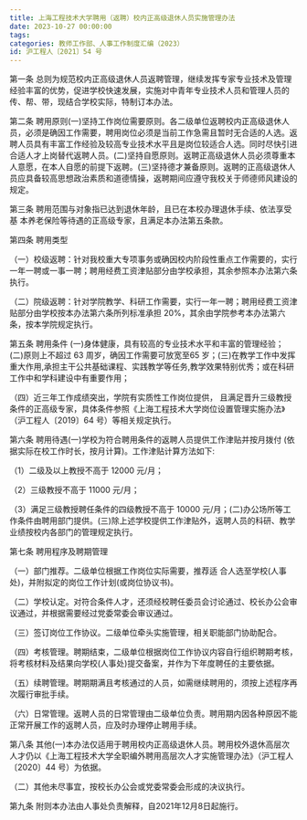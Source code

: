 ```yaml
---
title: 上海工程技术大学聘用（返聘）校内正高级退休人员实施管理办法 
date: 2023-10-27 00:00:00
tags:
categories: 教师工作部、人事工作制度汇编（2023）
id: 沪工程人〔2021〕54 号
---
```


第一条 总则为规范校内正高级退休人员返聘管理，继续发挥专家专业技术及管理经验丰富的优势，促进学校快速发展，实施对中青年专业技术人员和管理人员的传、帮、带，现结合学校实际，特制订本办法。

第二条 聘用原则(一)坚持工作岗位需要原则。各二级单位返聘校内正高级退休人员，必须是确因工作需要，聘用岗位必须是当前工作急需且暂时无合适的人选。返聘人员具有丰富工作经验及较高专业技术水平且是岗位较适合人选。同时尽快引进合适人才上岗替代返聘人员。(二)坚持自愿原则。返聘正高级退休人员必须尊重本人意愿，在本人自愿的前提下返聘。(三)坚持德才兼备原则。返聘的正高级退休人员应具备较高思想政治素质和道德情操，返聘期间应遵守我校关于师德师风建设的规定。

第三条 聘用范围与对象指已达到退休年龄，且已在本校办理退休手续、依法享受基 本养老保险等待遇的正高级专家，且满足本办法第五条款。

第四条 聘用类型

（一）校级返聘：针对我校重大专项事务或确因校内阶段性重点工作需要的，实行一年一聘或一事一聘；聘用经费工资津贴部分由学校承担，其余参照本办法第六条执行。

（二）院级返聘：针对学院教学、科研工作需要，实行一年一聘；聘用经费工资津贴部分由学校按本办法第六条所列标准承担 20%，其余由学院参考本办法第六条，按本学院规定执行。

第五条 聘用条件 (一)身体健康，具有较高的专业技术水平和丰富的管理经验；(二)原则上不超过 63 周岁，确因工作需要可放宽至65 岁；(三)在教学工作中发挥重大作用,承担主干公共基础课程、实践教学等任务,教学效果特别优秀；或在科研工作中和学科建设中有重要作用；

（四）近三年工作成绩突出，学院有实质性工作岗位提供， 且满足晋升三级教授条件的正高级专家，具体条件参照《上海工程技术大学岗位设置管理实施办法》（沪工程人〔2019〕64 号）等相关规定执行。

第六条 聘用待遇(一)学校为符合聘用条件的返聘人员提供工作津贴并按月拨付 (依据实际在校工作时长，按月计算)。工作津贴计算方法如下:

（1）二级及以上教授不高于 12000 元/月；

（2）三级教授不高于 11000 元/月；

（3）满足三级教授聘任条件的四级教授不高于 10000 元/月；(二)办公场所等工作条件由聘用部门提供。(三)除上述学校提供工作津贴外，返聘人员的科研、教学业绩按校内各部门的管理规定执行。

第七条 聘用程序及聘期管理

（一）部门推荐。二级单位根据工作岗位实际需要，推荐适 合人选至学校(人事处)，并附拟定的岗位工作计划(或岗位协议书)。

（二）学校认定。对符合条件人才，还须经校聘任委员会讨论通过、校长办公会审议通过，并根据需要经过党委常委会审议通过。

（三）签订岗位工作协议。二级单位牵头实施管理，相关职能部门协助配合。

（四）考核管理。聘期结束，二级单位根据岗位工作协议内容自行组织聘期考核，将考核材料及结果向学校(人事处)提交备案，并作为下年度聘任的主要依据。

（五）续聘管理。聘期期满且考核通过的人员，如需继续聘用的，须按上述程序再次履行审批手续。

（六）日常管理。返聘人员的日常管理由二级单位负责。聘用期内因各种原因不能正常开展工作的返聘人员，应及时办理停止聘用手续。

第八条 其他(一)本办法仅适用于聘用校内正高级退休人员。聘用校外退休高层次人才仍以《上海工程技术大学全职编外聘用高层次人才实施管理办法》（沪工程人〔2020〕44 号）为依据。

（二）其他未尽事宜，按校长办公会或党委常委会形成的决议执行。

第九条 附则本办法由人事处负责解释，自2021年12月8日起施行。
